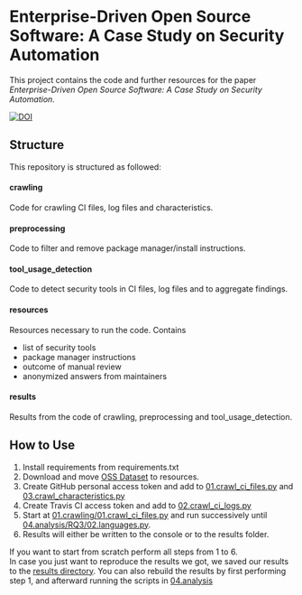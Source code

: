 # Enterprise-Driven Open Source Software: A Case Study on Security Automation
This project contains the code and further resources for the paper *Enterprise-Driven Open Source Software: A Case Study on Security Automation*.  

[![DOI](https://zenodo.org/badge/DOI/10.5281/zenodo.4106329.svg)](https://doi.org/10.5281/zenodo.4106329)


## Structure
This repository is structured as followed:

#### crawling
Code for crawling CI files, log files and characteristics.

#### preprocessing
Code to filter and remove package manager/install instructions.

#### tool_usage_detection
Code to detect security tools in CI files, log files and to aggregate findings.

#### resources
Resources necessary to run the code. Contains 
- list of security tools
- package manager instructions
- outcome of manual review
- anonymized answers from maintainers

#### results
Results from the code of crawling, preprocessing and tool_usage_detection.

## How to Use

1. Install requirements from requirements.txt
2. Download and move [OSS Dataset](https://zenodo.org/record/3742962) to resources.
3. Create GitHub personal access token and add to [01.crawl_ci_files.py](01.crawling/01.crawl_ci_files.py) and [03.crawl_characteristics.py](01.crawling/03.crawl_characteristics.py)
4. Create Travis CI access token and add to [02.crawl_ci_logs.py](01.crawling/02.crawl_ci_logs.py)
5. Start at [01.crawling/01.crawl_ci_files.py](01.crawling/01.crawl_ci_files.py) and run successively until [04.analysis/RQ3/02.languages.py](04.analysis/RQ3/02.languages.py).
6. Results will either be written to the console or to the results folder.

If you want to start from scratch perform all steps from 1 to 6.  
In case you just want to reproduce the results we got, we saved our results to the [results directory](results/). You can also rebuild the results by first performing step 1, and afterward running the scripts in [04.analysis](04.analysis/)
